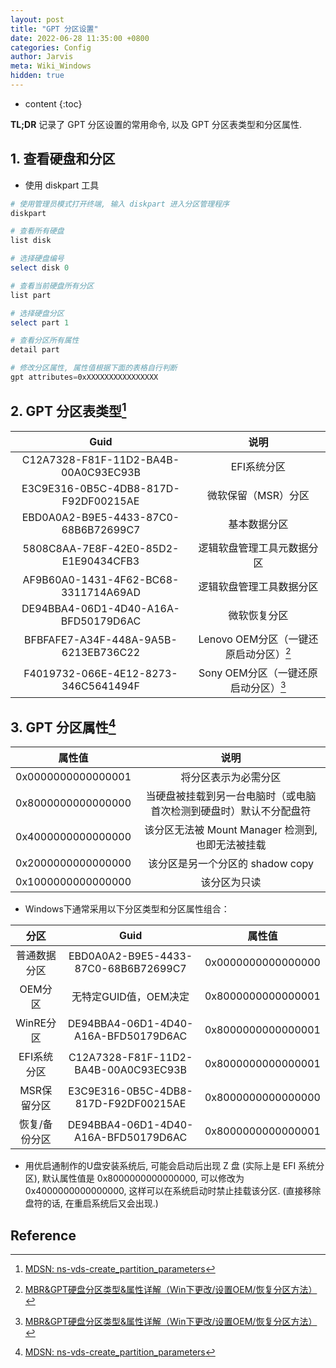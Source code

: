 ```yaml
---
layout: post
title: "GPT 分区设置"
date: 2022-06-28 11:35:00 +0800
categories: Config
author: Jarvis
meta: Wiki_Windows
hidden: true
---
```


* content
{:toc}

**TL;DR** 记录了 GPT 分区设置的常用命令, 以及 GPT 分区表类型和分区属性.



## 1. 查看硬盘和分区

* 使用 diskpart 工具

```powershell
# 使用管理员模式打开终端, 输入 diskpart 进入分区管理程序
diskpart

# 查看所有硬盘
list disk

# 选择硬盘编号
select disk 0

# 查看当前硬盘所有分区
list part

# 选择硬盘分区
select part 1

# 查看分区所有属性
detail part

# 修改分区属性, 属性值根据下面的表格自行判断
gpt attributes=0xXXXXXXXXXXXXXXXX
```

## 2. GPT 分区表类型[^1]

| Guid | 说明 |
|:----:|:----:|
| C12A7328-F81F-11D2-BA4B-00A0C93EC93B | EFI系统分区 |
| E3C9E316-0B5C-4DB8-817D-F92DF00215AE | 微软保留（MSR）分区 |
| EBD0A0A2-B9E5-4433-87C0-68B6B72699C7 | 基本数据分区 |
| 5808C8AA-7E8F-42E0-85D2-E1E90434CFB3 | 逻辑软盘管理工具元数据分区 |
| AF9B60A0-1431-4F62-BC68-3311714A69AD | 逻辑软盘管理工具数据分区 |
| DE94BBA4-06D1-4D40-A16A-BFD50179D6AC | 微软恢复分区 |
| BFBFAFE7-A34F-448A-9A5B-6213EB736C22 | Lenovo OEM分区（一键还原启动分区）[^2] |
| F4019732-066E-4E12-8273-346C5641494F | Sony OEM分区（一键还原启动分区）[^2] |

## 3. GPT 分区属性[^1]


| 属性值 | 说明 |
|:----:|:----:|
| 0x0000000000000001 | 将分区表示为必需分区 |
| 0x8000000000000000 | 当硬盘被挂载到另一台电脑时（或电脑首次检测到硬盘时）默认不分配盘符 |
| 0x4000000000000000 | 该分区无法被 Mount Manager 检测到, 也即无法被挂载 |
| 0x2000000000000000 | 该分区是另一个分区的 shadow copy |
| 0x1000000000000000 | 该分区为只读 |

* Windows下通常采用以下分区类型和分区属性组合：

| 分区 | Guid | 属性值 |
|:----:|:----:|:----:|
| 普通数据分区  | EBD0A0A2-B9E5-4433-87C0-68B6B72699C7 | 0x0000000000000000 |
| OEM分区      | 无特定GUID值，OEM决定                  | 0x8000000000000001 |
| WinRE分区    | DE94BBA4-06D1-4D40-A16A-BFD50179D6AC | 0x8000000000000001 |
| EFI系统分区  | C12A7328-F81F-11D2-BA4B-00A0C93EC93B  | 0x8000000000000001 |
| MSR保留分区  | E3C9E316-0B5C-4DB8-817D-F92DF00215AE  | 0x8000000000000000 |
| 恢复/备份分区 | DE94BBA4-06D1-4D40-A16A-BFD50179D6AC | 0x8000000000000001 |

* 用优启通制作的U盘安装系统后, 可能会启动后出现 Z 盘 (实际上是 EFI 系统分区), 默认属性值是 0x8000000000000000, 可以修改为 0x4000000000000000, 这样可以在系统启动时禁止挂载该分区. (直接移除盘符的话, 在重启系统后又会出现.)


## Reference

[^1]:
    [MDSN: ns-vds-create_partition_parameters](https://docs.microsoft.com/zh-cn/windows/win32/api/vds/ns-vds-create_partition_parameters?redirectedfrom=MSDN)

[^2]: 
    [MBR&GPT硬盘分区类型&属性详解（Win下更改/设置OEM/恢复分区方法）](https://blog.csdn.net/Blaider/article/details/48340627)
